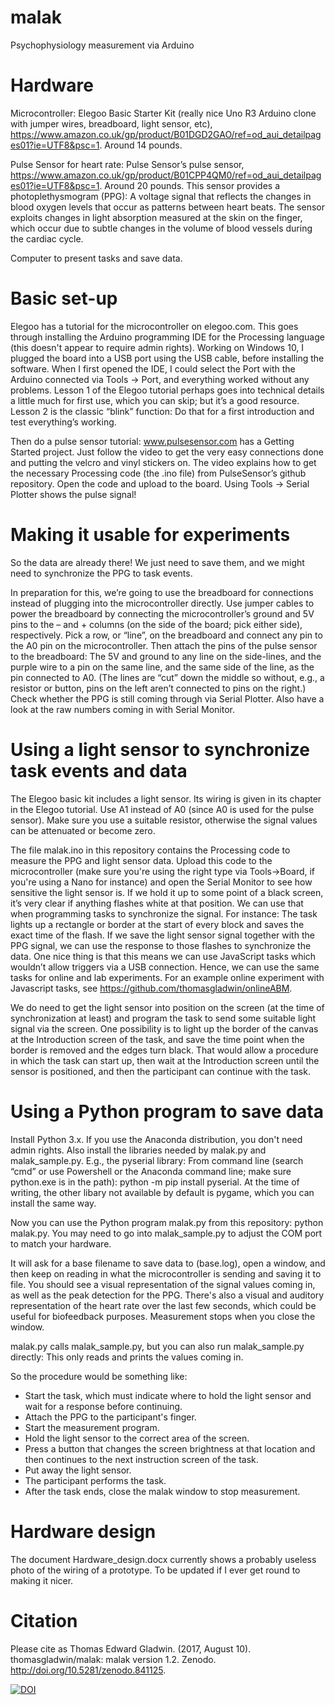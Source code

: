 # malak
Psychophysiology measurement via Arduino

# Hardware
Microcontroller: Elegoo Basic Starter Kit (really nice Uno R3 Arduino clone with jumper wires, breadboard, light
sensor, etc),
https://www.amazon.co.uk/gp/product/B01DGD2GAO/ref=od_aui_detailpages01?ie=UTF8&psc=1. Around 14
pounds.

Pulse Sensor for heart rate: Pulse Sensor’s pulse sensor,
https://www.amazon.co.uk/gp/product/B01CPP4QM0/ref=od_aui_detailpages01?ie=UTF8&psc=1. Around 20
pounds. This sensor provides a photoplethysmogram (PPG): A voltage signal that reflects the changes in
blood oxygen levels that occur as patterns between heart beats. The sensor exploits changes in light absorption measured at the skin on the finger, which occur due to subtle changes in the volume of blood vessels during the cardiac cycle.

Computer to present tasks and save data.

# Basic set-up
Elegoo has a tutorial for the microcontroller on elegoo.com. This goes through installing the Arduino
programming IDE for the Processing language (this doesn't appear to require admin rights). Working on Windows 10, I plugged the board into a USB port using the USB cable, before installing the software. When I first opened the IDE, I could select the
Port with the Arduino connected via Tools -> Port, and everything worked without any problems.
Lesson 1 of the Elegoo tutorial perhaps goes into technical details a little much for first use, which you
can skip; but it’s a good resource. Lesson 2 is the classic “blink” function: Do that for a first introduction
and test everything’s working.

Then do a pulse sensor tutorial: www.pulsesensor.com has a Getting Started project. Just follow the
video to get the very easy connections done and putting the velcro and vinyl stickers on. The video
explains how to get the necessary Processing code (the .ino file) from PulseSensor’s github repository.
Open the code and upload to the board. Using Tools -> Serial Plotter shows the pulse signal!

# Making it usable for experiments

So the data are already there! We just need to save them, and we might need to
synchronize the PPG to task events.

In preparation for this, we’re going to use the breadboard for connections instead of plugging into the microcontroller
directly. Use jumper cables to power the breadboard by connecting the microcontroller’s ground and 5V
pins to the – and + columns (on the side of the board; pick either side), respectively. Pick a row, or 
“line”, on the breadboard and connect any pin to the A0 pin on the microcontroller. Then attach the pins
of the pulse sensor to the breadboard: The 5V and ground to any line on the side-lines, and the purple
wire to a pin on the same line, and the same side of the line, as the pin connected to A0. (The lines are
“cut” down the middle so without, e.g., a resistor or button, pins on the left aren’t connected to pins on
the right.) Check whether the PPG is still coming through via Serial Plotter. Also have a look at the raw
numbers coming in with Serial Monitor.

# Using a light sensor to synchronize task events and data

The Elegoo basic kit includes a light sensor. Its wiring is given in its chapter in the Elegoo tutorial. Use A1 instead of A0 (since A0 is used for the pulse sensor). Make sure you use a suitable resistor, otherwise the signal values can be attenuated or become zero.

The file malak.ino in this repository contains the Processing code to measure the PPG and light sensor data. Upload this code to the microcontroller (make sure you're using the right type via Tools->Board, if you're using a Nano for instance) and open the Serial Monitor to see how sensitive the light sensor is. If we hold it up to some point of a black screen, it’s very clear if anything flashes white at that position. We can use that when programming tasks to synchronize the signal. For instance: The task lights up a rectangle or border at the start of every block and saves the exact time of the flash. If we save the light sensor signal together with the PPG signal, we can use the response to those flashes to synchronize the data. One nice thing is that this means we can use JavaScript tasks which wouldn’t allow triggers via a USB connection. Hence, we can use the same tasks for online and lab experiments. For an example online experiment with Javascript tasks, see https://github.com/thomasgladwin/onlineABM.

We do need to get the light sensor into position on the screen (at the time of synchronization at least) and program the task to send some suitable light signal via the screen. One possibility is to light up the border of the canvas at the
Introduction screen of the task, and save the time point when the border is removed and the edges turn
black. That would allow a procedure in which the task can start up, then wait at the Introduction screen
until the sensor is positioned, and then the participant can continue with the task.

# Using a Python program to save data

Install Python 3.x. If you use the Anaconda distribution, you don't need admin rights. Also install the libraries needed by malak.py and malak_sample.py. E.g., the pyserial library: From command line (search “cmd” or use Powershell or the Anaconda command line; make sure python.exe is in the path): python -m pip install pyserial. At the time of writing, the other libary not available by default is pygame, which you can install the same way.

Now you can use the Python program malak.py from this repository: python malak.py. You may need to go into malak_sample.py to adjust the COM port to match your hardware.

It will ask for a base filename to save data to (base.log), open a window, and then keep on reading in what the microcontroller is sending and saving it to file. You should see a visual representation of the signal values coming in, as well as the peak detection for the PPG. There's also a visual and auditory representation of the heart rate over the last few seconds, which could be useful for biofeedback purposes. Measurement stops when you close the window.

malak.py calls malak_sample.py, but you can also run malak_sample.py directly: This only reads and prints the values coming in.

So the procedure would be something like:

- Start the task, which must indicate where to hold the light sensor and wait for a response before continuing.
- Attach the PPG to the participant's finger.
- Start the measurement program.
- Hold the light sensor to the correct area of the screen.
- Press a button that changes the screen brightness at that location and then continues to the next instruction screen of the task.
- Put away the light sensor.
- The participant performs the task.
- After the task ends, close the malak window to stop measurement.

# Hardware design

The document Hardware_design.docx currently shows a probably useless photo of the wiring of a prototype. To be updated if I ever get round to making it nicer.

# Citation

Please cite as Thomas Edward Gladwin. (2017, August 10). thomasgladwin/malak: malak version 1.2. Zenodo. http://doi.org/10.5281/zenodo.841125. 

[![DOI](https://zenodo.org/badge/DOI/10.5281/zenodo.841125.svg)](https://doi.org/10.5281/zenodo.841125)
